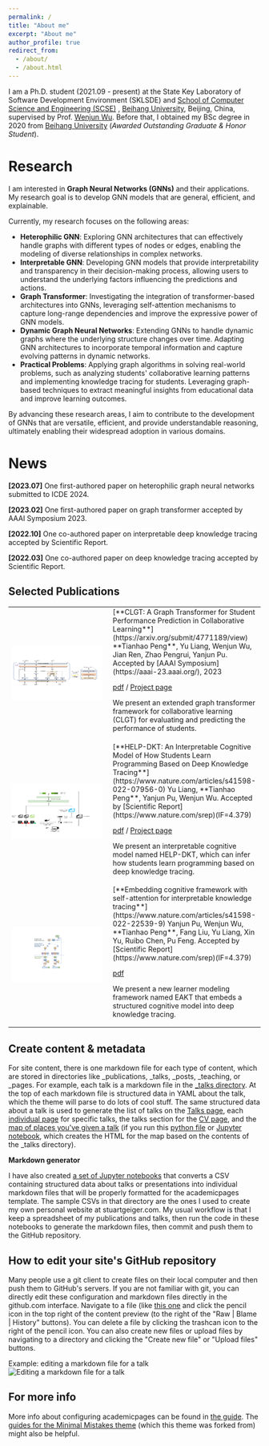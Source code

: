 ```yaml
---
permalink: /
title: "About me"
excerpt: "About me"
author_profile: true
redirect_from: 
  - /about/
  - /about.html
---
```


I am a Ph.D. student (2021.09 - present) at the State Key Laboratory of Software Development Environment (SKLSDE) and <a href="https://scse.buaa.edu.cn/">School of Computer Science and Engineering (SCSE)</a>
<a href="https://scse.buaa.edu.cn/"></a>, <a href="https://www.buaa.edu.cn/">Beihang University</a>, Beijing, China, supervised by Prof. <a href="https://iai.buaa.edu.cn/info/1013/1093.htm">Wenjun Wu</a>. Before that, I obtained my BSc degree in 2020
from
<a href="https://www.buaa.edu.cn/">Beihang University</a> (<i>Awarded Outstanding Graduate & Honor Student</i>).

Research
======

<p >
    I am interested in <strong>Graph Neural Networks (GNNs)</strong> and their applications. My research goal is to develop GNN models that are general, efficient, and explainable.
</p>
Currently, my research focuses on the following areas:
<ul>
    <li>
        <strong>Heterophilic GNN</strong>: Exploring GNN architectures that can effectively handle graphs with different types of nodes or edges, enabling the modeling of diverse relationships in complex networks.
    </li>
    <li>
        <strong>Interpretable GNN</strong>: Developing GNN models that provide interpretability and transparency in their decision-making process, allowing users to understand the underlying factors influencing the
        predictions and actions.
    </li>
    <li>
        <strong>Graph Transformer</strong>: Investigating the integration of transformer-based architectures into GNNs, leveraging self-attention mechanisms to capture long-range dependencies and improve the expressive
        power of GNN models.
    </li>
    <li>
        <strong>Dynamic Graph Neural Networks</strong>: Extending GNNs to handle dynamic graphs where the underlying structure changes over time. Adapting GNN architectures to incorporate temporal information and capture
        evolving patterns in dynamic networks.
    </li>
    <li>
        <strong>Practical Problems</strong>: Applying graph algorithms in solving real-world problems, such as analyzing students' collaborative learning patterns and implementing knowledge tracing for students. Leveraging
        graph-based techniques to extract meaningful insights from educational data and improve learning outcomes.
    </li>
</ul>
By advancing these research areas, I aim to contribute to the development of GNNs that are versatile, efficient, and provide understandable reasoning, ultimately enabling their widespread adoption in various domains.
</p>

News
======
<p> <strong>[2023.07]</strong> One first-authored paper on heterophilic graph neural networks submitted to ICDE 2024.</p>

<!-- <p> <strong>[2023.05]</strong> One first-authored paper on graph contrastive learning submitted to NeurIPS 2023.</p> -->

<p> <strong>[2023.02]</strong> One first-authored paper on graph transformer accepted by AAAI Symposium 2023.</p>

<p> <strong>[2022.10]</strong> One co-authored paper on interpretable deep knowledge tracing accepted by Scientific Report.</p>

<p> <strong>[2022.03]</strong> One co-authored paper on deep knowledge tracing accepted by Scientific Report.</p>

Selected Publications
------
<table width="100%" align="center" border="0" cellspacing="0" cellpadding="20">
<tbody>
<tr>
<td width="40%"><img src="photos\CLGT.pdf" alt="AAAI2023" width="180" height="110" style="border-style: none">
<td width="60%" valign="top">
[**CLGT: A Graph Transformer for Student Performance Prediction in Collaborative Learning**](https://arxiv.org/submit/4771189/view)  
**Tianhao Peng**, Yu Liang, Wenjun Wu, Jian Ren, Zhao Pengrui, Yanjun Pu.  
Accepted by [AAAI Symposium](https://aaai-23.aaai.org/), 2023

[pdf](https://ojs.aaai.org/index.php/AAAI/article/download/26893/26665) /
[Project page](https://github.com/Tianhao-Peng/CLGT)

We present an extended graph transformer framework for collaborative learning (CLGT) for evaluating and predicting the performance of students.
</td>
</tr>

<tr>
<td width="40%"><img src="photos\HELP-DKT.pdf" alt="Scientific Report" width="180" height="110" style="border-style: none"></td>
<td width="60%" valign="top">
[**HELP-DKT: An Interpretable Cognitive Model of How Students Learn Programming Based on Deep Knowledge Tracing**](https://www.nature.com/articles/s41598-022-07956-0)  
Yu Liang, **Tianhao Peng**, Yanjun Pu, Wenjun Wu.  
Accepted by [Scientific Report](https://www.nature.com/srep)(IF=4.379)

[pdf](https://www.nature.com/articles/s41598-022-07956-0) /
[Project page](https://github.com/liangyubuaa/HELP-DKT)

We present an interpretable cognitive model named HELP-DKT, which can infer how students learn programming based on deep knowledge tracing.
</td>
</tr>

<tr>
<td width="40%"><img src="photos\EAKT.pdf" alt="Scientific Report" width="180" height="110" style="border-style: none"></td>
<td width="60%" valign="top">
[**Embedding cognitive framework with self-attention for interpretable knowledge tracing**](https://www.nature.com/articles/s41598-022-22539-9)  
Yanjun Pu, Wenjun Wu, **Tianhao Peng**, Fang Liu, Yu Liang, Xin Yu, Ruibo Chen, Pu Feng.  
Accepted by [Scientific Report](https://www.nature.com/srep)(IF=4.379)

[pdf](https://www.nature.com/articles/s41598-022-22539-9)

We present a new learner modeling framework named EAKT that embeds a structured cognitive model into deep knowledge tracing.
</td>
</tr>
</tbody>
</table>

<!-- 1. **CLGT: A Graph Transformer for Student Performance Prediction in Collaborative Learning**

<strong>Tianhao Peng</strong>, Yu Liang, Wenjun Wu, Jian Ren, Zhao Pengrui, Yanjun Pu. <br><br> 

Accepted by <a href="https://aaai-23.aaai.org/">AAAI Symposium</a>, 2023 ｜ <a href="https://ojs.aaai.org/index.php/AAAI/article/download/26893/26665">paper</a> -->

Create content & metadata
------
For site content, there is one markdown file for each type of content, which are stored in directories like _publications, _talks, _posts, _teaching, or _pages. For example, each talk is a markdown file in the [_talks directory](https://github.com/academicpages/academicpages.github.io/tree/master/_talks). At the top of each markdown file is structured data in YAML about the talk, which the theme will parse to do lots of cool stuff. The same structured data about a talk is used to generate the list of talks on the [Talks page](https://academicpages.github.io/talks), each [individual page](https://academicpages.github.io/talks/2012-03-01-talk-1) for specific talks, the talks section for the [CV page](https://academicpages.github.io/cv), and the [map of places you've given a talk](https://academicpages.github.io/talkmap.html) (if you run this [python file](https://github.com/academicpages/academicpages.github.io/blob/master/talkmap.py) or [Jupyter notebook](https://github.com/academicpages/academicpages.github.io/blob/master/talkmap.ipynb), which creates the HTML for the map based on the contents of the _talks directory).

**Markdown generator**

I have also created [a set of Jupyter notebooks](https://github.com/academicpages/academicpages.github.io/tree/master/markdown_generator
) that converts a CSV containing structured data about talks or presentations into individual markdown files that will be properly formatted for the academicpages template. The sample CSVs in that directory are the ones I used to create my own personal website at stuartgeiger.com. My usual workflow is that I keep a spreadsheet of my publications and talks, then run the code in these notebooks to generate the markdown files, then commit and push them to the GitHub repository.

How to edit your site's GitHub repository
------
Many people use a git client to create files on their local computer and then push them to GitHub's servers. If you are not familiar with git, you can directly edit these configuration and markdown files directly in the github.com interface. Navigate to a file (like [this one](https://github.com/academicpages/academicpages.github.io/blob/master/_talks/2012-03-01-talk-1.md) and click the pencil icon in the top right of the content preview (to the right of the "Raw | Blame | History" buttons). You can delete a file by clicking the trashcan icon to the right of the pencil icon. You can also create new files or upload files by navigating to a directory and clicking the "Create new file" or "Upload files" buttons. 

Example: editing a markdown file for a talk
![Editing a markdown file for a talk](/images/editing-talk.png)

For more info
------
More info about configuring academicpages can be found in [the guide](https://academicpages.github.io/markdown/). The [guides for the Minimal Mistakes theme](https://mmistakes.github.io/minimal-mistakes/docs/configuration/) (which this theme was forked from) might also be helpful.
